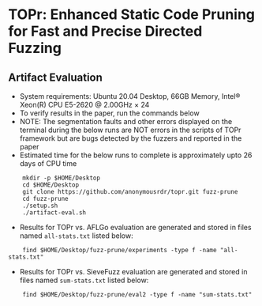 # TOPr: Enhanced Static Code Pruning for Fast and Precise Directed Fuzzing


## Artifact Evaluation

- System requirements: Ubuntu 20.04 Desktop, 66GB Memory, Intel® Xeon(R) CPU E5-2620 @ 2.00GHz × 24
- To verify results in the paper, run the commands below
- NOTE: The segmentation faults and other errors displayed on the terminal during the below runs are NOT errors in the scripts of TOPr framework but are bugs detected by the fuzzers and reported in the paper
- Estimated time for the below runs to complete is approximately upto 26 days of CPU time

```
    mkdir -p $HOME/Desktop
    cd $HOME/Desktop
    git clone https://github.com/anonymousrdr/topr.git fuzz-prune
    cd fuzz-prune
    ./setup.sh
    ./artifact-eval.sh
```

- Results for TOPr vs. AFLGo evaluation are generated and stored in files named `all-stats.txt` listed below:

```
    find $HOME/Desktop/fuzz-prune/experiments -type f -name "all-stats.txt"
```

- Results  for TOPr vs. SieveFuzz evaluation are generated and stored in files named `sum-stats.txt` listed below:

```
    find $HOME/Desktop/fuzz-prune/eval2 -type f -name "sum-stats.txt"
```
